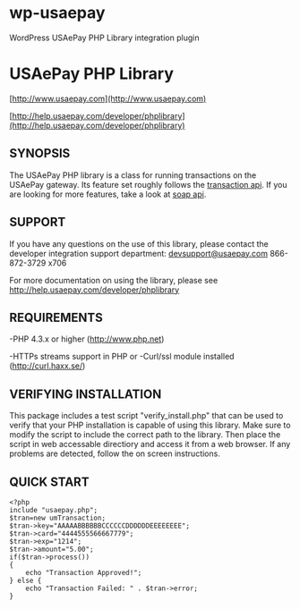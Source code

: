 # wp-usaepay
WordPress USAePay PHP Library integration plugin

USAePay PHP Library
=================================

[http://www.usaepay.com](http://www.usaepay.com)

[http://help.usaepay.com/developer/phplibrary](http://help.usaepay.com/developer/phplibrary)

SYNOPSIS
--------
The USAePay PHP library is a class for running transactions on the USAePay
gateway.  Its feature set roughly follows the [transaction api](http://help.usaepay.com/developer/transaction).  If
you are looking for more features, take a look at [soap api](http://help.usaepay.com/developer/soap/).

SUPPORT
-------
If you have any questions on the use of this library, please contact
the developer integration support department:
   devsupport@usaepay.com
   866-872-3729 x706

For more documentation on using the library, please see
http://help.usaepay.com/developer/phplibrary



REQUIREMENTS
------------
-PHP 4.3.x or higher (http://www.php.net)

-HTTPs streams support in PHP
or
-Curl/ssl module installed (http://curl.haxx.se/)


VERIFYING INSTALLATION
----------------------

This package includes a test script "verify_install.php"  that can be used to verify
that your PHP installation is capable of using this library.  Make sure to modify the script
to include the correct path to the library.  Then place the script in web accessable directiory
and access it from a web browser.  If any problems are detected,  follow the on screen
instructions.


QUICK START
--------------------

	<?php
	include "usaepay.php";
	$tran=new umTransaction;
	$tran->key="AAAAABBBBBBCCCCCCDDDDDDEEEEEEEE";
	$tran->card="4444555566667779";
	$tran->exp="1214";
	$tran->amount="5.00";
	if($tran->process())
	{
		echo "Transaction Approved!";
	} else {
		echo "Transaction Failed: " . $tran->error;
	}
